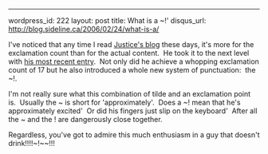 --- 
wordpress_id: 222
layout: post
title: What is a ~!'
disqus_url: http://blog.sideline.ca/2006/02/24/what-is-a/

<p>I've noticed that any time I read <a href="http://graysmatter.codivation.com/default.aspx">Justice's blog</a> these days, it's more for the exclamation count than for the actual content.  He took it to the next level with <a href="http://graysmatter.codivation.com/NETWizardsMarch14thEVERYTHINGWILLCHANGE.aspx">his most recent entry</a>.  Not only did he achieve a whopping exclamation count of 17 but he also introduced a whole new system of punctuation:  the ~!.</p>
<p>I'm not really sure what this combination of tilde and an exclamation point is.  Usually the ~ is short for 'approximately'.  Does a ~! mean that he's approximately excited'  Or did his fingers just slip on the keyboard'  After all the ~ and the ! are dangerously close together.</p>
<p>Regardless, you've got to admire this much enthusiasm in a guy that doesn't drink!!!!~!~~!!!</p>
<p><em></em></p>
